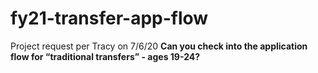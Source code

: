 # fy21-transfer-app-flow
Project request per Tracy on 7/6/20 **Can you check into the application flow for “traditional transfers” - ages 19-24?**

